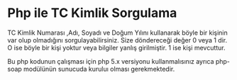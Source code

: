 # Php ile TC Kimlik Sorgulama 

TC Kimlik Numarası ,Adı, Soyadı ve Doğum Yılını kullanarak böyle bir kişinin var olup olmadığını sorgulayabilirsiniz.
Size döndereceği değer 0 veya 1 dir. O ise böyle bir kişi yoktur veya bilgiler yanlış girilmiştir. 1 ise kişi mevcuttur.

Bu php kodunun çalışması için php 5.x versiyonu kullanmalısınız ayrıca php-soap modülünün sunucuda kuruluı olması gerekmektedir.

